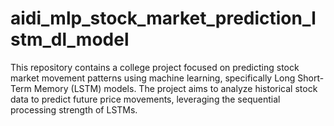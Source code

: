 # aidi_mlp_stock_market_prediction_lstm_dl_model
This repository contains a college project focused on predicting stock market movement patterns using machine learning, specifically Long Short-Term Memory (LSTM) models. The project aims to analyze historical stock data to predict future price movements, leveraging the sequential processing strength of LSTMs.
